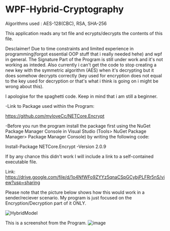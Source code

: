 # WPF-Hybrid-Cryptography
Algorithms used : AES-128(CBC), RSA, SHA-256

This application reads any txt file and ecrypts/decrypts the contents of this file.

Desclaimer! Due to time constraints and limited experience in programming(forgot essential OOP stuff that i really needed hehe) and wpf in general. The Signature Part of the Program is still under work and it's not working as inteded. Also currently i can't get the code to stop creating a new key with the symmetric algorithm (AES) when it's decrypting but it does somehow decrypts correctly (key used for encryption does not equal to the key used for decryption or that's what i think is going on i might be wrong about this).

I apologise for the spaghetti code. Keep in mind that i am still a beginner.

-Link to Package used within the Program:

https://github.com/myloveCc/NETCore.Encrypt


-Before you run the program install the package first using 
the NuGet Package Manager Console in Visual Studio (Tools> NuGet Package Manager> Package Manager Console) 
 by writing the following code:

Install-Package NETCore.Encrypt -Version 2.0.9


If by any chance this didn't work I will include a link to a self-contained 
executable file.

Link: https://drive.google.com/file/d/1o4NfWFo9ZYYz5qnaCSpGCybjPLFRr5nS/view?usp=sharing

Please note that the picture below shows how this would work in a sender/reciever scenario.
My program is just focused on the Encryption/Decryption part of it ONLY.

![HybridModel](https://user-images.githubusercontent.com/59689940/119700094-20653a00-be53-11eb-8c16-1e1f09c6779c.png)

This is a screenshot from the Program.
![image](https://user-images.githubusercontent.com/59689940/119704513-067a2600-be58-11eb-82c4-15f072f5c875.png)


